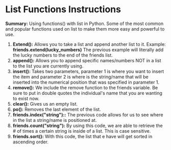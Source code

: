 # List Functions Instructions #

**Summary:**
Using functions() with list in Python. Some of the most common and popular functions used on list to make them more easy and powerful to use.

1. **Extend():** Allows you to take a list and append another list to it. Example: **friends.extend(lucky_numbers)** The previous example will literally add the lucky numbers to the end of the friends list.
2. **append():** Allows you to append specific names/numbers NOT in a list to the list you are currently using.
3. **insert():** Takes two parameters, parameter 1 is where you want to insert the item and parameter 2 is where is the string/name that will be inserted into the numerical position that was specified in parameter 1.
4. **remove():**  We include the remove function to the friends variable. Be sure to put in double quotes the individual's name that you are wanting to exist now.
5. **clear():** Gives us an empty list. 
6. **po():** Removes the last element of the list.
7. **friends.index("string")::** The previous code allows for us to see where in the list a string/name is positioned at.
8. **friends.count("string"):** By using this code, we are able to retrieve the # of times a certain string is inside of a list. This is case sensitive. 
9. **friends.sort():** With this code, the list that e have will get sorted in ascending order.